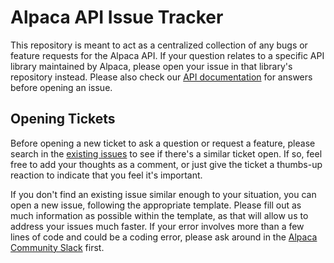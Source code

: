# Alpaca API Issue Tracker
This repository is meant to act as a centralized collection of any bugs or feature requests for the Alpaca API. If your question relates to a specific API library maintained by Alpaca, please open your issue in that library's repository instead. Please also check our [API documentation](https://docs.alpaca.markets/) for answers before opening an issue.

## Opening Tickets
Before opening a new ticket to ask a question or request a feature, please search in the [existing issues](https://github.com/alpacahq/Alpaca-API/issues) to see if there's a similar ticket open. If so, feel free to add your thoughts as a comment, or just give the ticket a thumbs-up reaction to indicate that you feel it's important.

If you don't find an existing issue similar enough to your situation, you can open a new issue, following the appropriate template.
Please fill out as much information as possible within the template, as that will allow us to address your issues much faster.
If your error involves more than a few lines of code and could be a coding error, please ask around in the [Alpaca Community Slack](https://alpaca.markets/slack) first.

